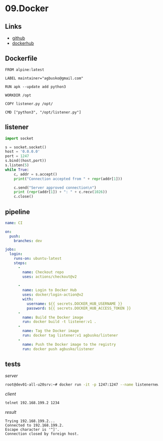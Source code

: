 # 09.Docker

## Links
- [github](https://github.com/agbusko/it-academy)
- [dockerhub](https://hub.docker.com/repository/docker/agbusko/listener)

## Dockerfile
```
FROM alpine:latest 

LABEL maintainer="agbusko@gmail.com"

RUN apk --update add python3

WORKDIR /opt

COPY listener.py /opt/

CMD ["python3", "/opt/listener.py"]
```
## listener
```python
import socket

s = socket.socket()
host = '0.0.0.0'
port = 1247
s.bind((host,port))
s.listen(5)
while True:
    c, addr = s.accept()
    print("Connection accepted from " + repr(addr[1]))

    c.send("Server approved connection\n")
    print (repr(addr[1]) + ": " + c.recv(1026))
    c.close()
```
## pipeline
```yaml
name: CI

on:
  push:
    branches: dev

jobs:
  login:
    runs-on: ubuntu-latest
    steps:    
      -
        name: Checkout repo
        uses: actions/checkout@v2
        
      -
        name: Login to Docker Hub
        uses: docker/login-action@v2
        with:
          username: ${{ secrets.DOCKER_HUB_USERNAME }}
          password: ${{ secrets.DOCKER_HUB_ACCESS_TOKEN }}
      -
        name: Build the Docker image
        run: docker build -t listener:v1 .
      -
        name: Tag the Docker image
        run: docker tag listener:v1 agbusko/listener
      -
        name: Push the Docker image to the registry
        run: docker push agbusko/listener
```

## tests
*server*
```bash
root@dev01-all-u20srv:~# docker run -it -p 1247:1247 --name listenernew agbusko/listener
```

*client*
```bash
telnet 192.168.199.2 1234
```

*result*
```
Trying 192.168.199.2...
Connected to 192.168.199.2.
Escape character is '^]'.
Connection closed by foreign host.
```
